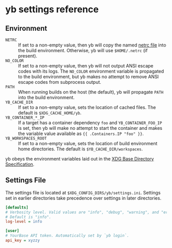 # yb settings reference

## Environment

<!-- {% raw %} -->

<dl markdown="0">
   <dt><code>NETRC</code></dt>
   <dd>
      If set to a non-empty value, then yb will copy the named
      <a href="https://everything.curl.dev/usingcurl/netrc">netrc file</a>
      into the build environment. Otherwise, yb will use <code>$HOME/.netrc</code>
      (if present).
   </dd>

   <dt><code>NO_COLOR</code></dt>
   <dd>
      If set to a non-empty value, then yb will not output ANSI escape codes
      with its logs. The <code>NO_COLOR</code> environment variable is
      propagated to the build environment, but yb makes no attempt to remove
      ANSI escape codes from subprocess output.
   </dd>

   <dt><code>PATH</code></dt>
   <dd>
      When running builds on the host (the default), yb will propagate
      <code>PATH</code> into the build environment.
   </dd>

   <dt><code>YB_CACHE_DIR</code></dt>
   <dd>
      If set to a non-empty value, sets the location of cached files.
      The default is <code>$XDG_CACHE_HOME/yb</code>.
   </dd>

   <dt><code>YB_CONTAINER_*_IP</code></dt>
   <dd>
      If a target has a container dependency <code>foo</code> and
      <code>YB_CONTAINER_FOO_IP</code> is set, then yb will make no attempt to
      start the container and makes the variable value available as
      <code>{{ .Containers.IP "foo" }}</code>.
   </dd>

   <dt><code>YB_WORKSPACES_ROOT</code></dt>
   <dd>
      If set to a non-empty value, sets the location of build environment home
      directories. The default is <code>$YB_CACHE_DIR/workspaces</code>.
   </dd>
</dl>

<!-- {% endraw %} -->

yb obeys the environment variables laid out in the [XDG Base Directory Specification][].

[XDG Base Directory Specification]: https://specifications.freedesktop.org/basedir-spec/basedir-spec-latest.html

## Settings File

The settings file is located at `$XDG_CONFIG_DIRS/yb/settings.ini`. Settings set
in earlier directories take precedence over settings in later directories.

```ini
[defaults]
# Verbosity level. Valid values are "info", "debug", "warning", and "error".
# Default is "info".
log-level = info

[user]
# YourBase API token. Automatically set by `yb login`.
api_key = xyzzy
```
